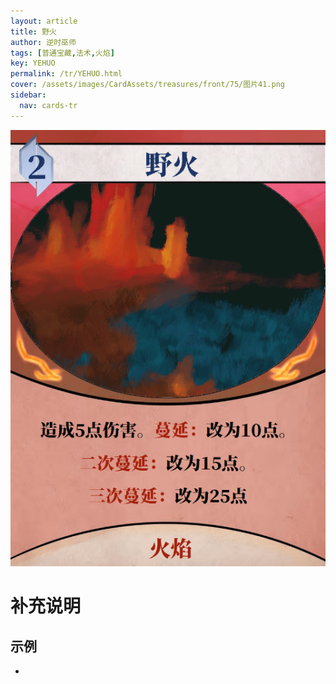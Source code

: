 ```yaml
---
layout: article
title: 野火
author: 逆时巫师
tags: [普通宝藏,法术,火焰]
key: YEHUO
permalink: /tr/YEHUO.html
cover: /assets/images/CardAssets/treasures/front/75/图片41.png
sidebar:
  nav: cards-tr
---
```

![](/assets/images/CardAssets/treasures/front/75/图片41.png)

# 补充说明



## 示例
* 